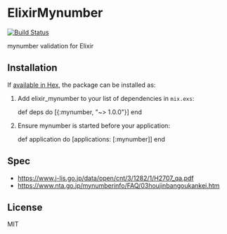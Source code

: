 # ElixirMynumber

[![Build Status](https://travis-ci.org/cncgl/elixir_mynumber.svg?branch=master)](https://travis-ci.org/cncgl/elixir_mynumber)

mynumber validation for Elixir

## Installation

If [available in Hex](https://hex.pm/docs/publish), the package can be installed as:

  1. Add elixir_mynumber to your list of dependencies in `mix.exs`:

        def deps do
          [{:mynumber, "~> 1.0.0"}]
        end

  2. Ensure mynumber is started before your application:

        def application do
          [applications: [:mynumber]]
        end

## Spec

- https://www.j-lis.go.jp/data/open/cnt/3/1282/1/H2707_qa.pdf
- https://www.nta.go.jp/mynumberinfo/FAQ/03houjinbangoukankei.htm


## License

MIT
